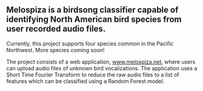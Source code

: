## Melospiza is a birdsong classifier capable of identifying North American bird species from user recorded audio files.

Currently, this project supports four species common in the Pacific Northwest.  More species coming soon!

The project consists of a web application, www.melospiza.net, where users can
upload audio files of unknown bird vocalizations.  The application uses a Short
Time Fourier Transform to reduce the raw audio files to a list of features which
can be classified using a Random Forest model.
